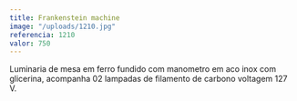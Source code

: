 ```yaml
---
title: Frankenstein machine
image: "/uploads/1210.jpg"
referencia: 1210
valor: 750
---
```


Luminaria de mesa em ferro fundido com manometro em aco inox com glicerina, acompanha 02 lampadas de filamento de carbono voltagem 127 V.

